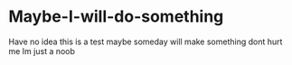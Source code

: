 # Maybe-I-will-do-something
 Have no idea this is a test maybe someday will make something dont hurt me Im just a noob
